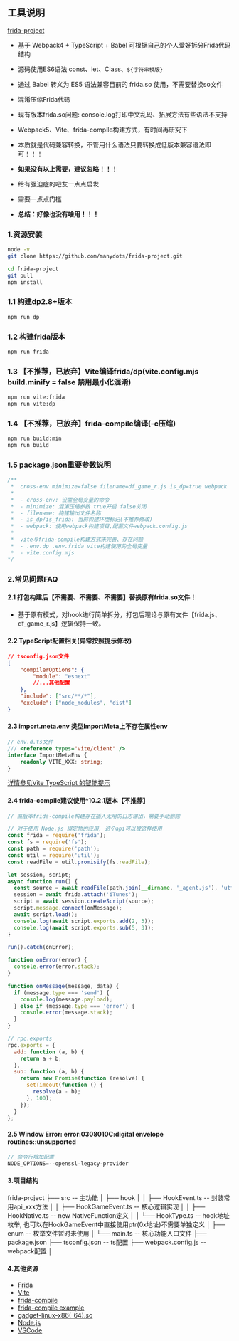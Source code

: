 ## 工具说明

[frida-project](https://github.com/manydots/frida-project)

-   基于 Webpack4 + TypeScript + Babel 可根据自己的个人爱好拆分Frida代码结构
-   源码使用ES6语法 const、let、Class、`${字符串模版}`
-   通过 Babel 转义为 ES5 语法兼容目前的 frida.so 使用，不需要替换so文件
-   混淆压缩Frida代码

-   现有版本frida.so问题: console.log打印中文乱码、拓展方法有些语法不支持
-   Webpack5、Vite、frida-compile构建方式，有时间再研究下
-   本质就是代码兼容转换，不管用什么语法只要转换成低版本兼容语法即可！！！

-   **如果没有以上需要，建议忽略！！！**
-   给有强迫症的吧友一点点启发
-   需要一点点门槛
-   **总结：好像也没有啥用！！！**

### 1.资源安装

```sh
node -v
git clone https://github.com/manydots/frida-project.git

cd frida-project
git pull
npm install
```

### 1.1 构建dp2.8+版本

```sh
npm run dp
```

### 1.2 构建frida版本

```sh
npm run frida
```

### 1.3 【不推荐，已放弃】Vite编译frida/dp(vite.config.mjs build.minify = false 禁用最小化混淆)

```sh
npm run vite:frida
npm run vite:dp
```

### 1.4 【不推荐，已放弃】frida-compile编译(-c压缩)

```sh
npm run build:min
npm run build
```

### 1.5 package.json重要参数说明

```JavaScript
/**
 *  cross-env minimize=false filename=df_game_r.js is_dp=true webpack
 *
 *  - cross-env: 设置全局变量的命令
 *  - minimize: 混淆压缩参数 true开启 false关闭
 *  - filename: 构建输出文件名称
 *  - is_dp/is_frida: 当前构建环境标记(不推荐修改)
 *  - webpack: 使用webpack构建项目,配置文件webpack.config.js
 *
 *  vite与frida-compile构建方式未完善、存在问题
 *  - .env.dp .env.frida vite构建使用的全局变量
 *  - vite.config.mjs
*/
```

### 2.常见问题FAQ

#### 2.1 打包构建后【不需要、不需要、不需要】替换原有frida.so文件！

-   基于原有模式，对hook进行简单拆分，打包后理论与原有文件【frida.js、df_game_r.js】逻辑保持一致。

#### 2.2 TypeScript配置相关(异常按照提示修改)

```json
// tsconfig.json文件
{
    "compilerOptions": {
        "module": "esnext"
        //...其他配置
    },
    "include": ["src/**/*"],
    "exclude": ["node_modules", "dist"]
}
```

#### 2.3 import.meta.env 类型ImportMeta上不存在属性env

```TypeScript
// env.d.ts文件
/// <reference types="vite/client" />
interface ImportMetaEnv {
    readonly VITE_XXX: string;
}
```

[详情参见Vite TypeScript 的智能提示](https://cn.vitejs.dev/guide/env-and-mode.html#intellisense)

#### 2.4 frida-compile建议使用^10.2.1版本【不推荐】

```JavaScript
// 高版本frida-compile构建存在插入无用的日志输出，需要手动删除

// 对于使用 Node.js 绑定物的应用, 这个api可以被这样使用
const frida = require('frida');
const fs = require('fs');
const path = require('path');
const util = require('util');
const readFile = util.promisify(fs.readFile);

let session, script;
async function run() {
  const source = await readFile(path.join(__dirname, '_agent.js'), 'utf8');
  session = await frida.attach('iTunes');
  script = await session.createScript(source);
  script.message.connect(onMessage);
  await script.load();
  console.log(await script.exports.add(2, 3));
  console.log(await script.exports.sub(5, 3));
}

run().catch(onError);

function onError(error) {
  console.error(error.stack);
}

function onMessage(message, data) {
  if (message.type === 'send') {
    console.log(message.payload);
  } else if (message.type === 'error') {
    console.error(message.stack);
  }
}

// rpc.exports
rpc.exports = {
  add: function (a, b) {
    return a + b;
  },
  sub: function (a, b) {
    return new Promise(function (resolve) {
      setTimeout(function () {
        resolve(a - b);
      }, 100);
    });
  }
};
```

#### 2.5 Window  Error: error:0308010C:digital envelope routines::unsupported
```JavaScript
// 命令行增加配置
NODE_OPTIONS=--openssl-legacy-provider
```

#### 3.项目结构

frida-project
├── src -- 主功能
│ ├── hook
│ │ ├── HookEvent.ts -- 封装常用api_xxx方法
│ │ ├── HookGameEvent.ts -- 核心逻辑实现
│ │ ├── HookNative.ts -- new NativeFunction定义
│ │ └── HookType.ts -- hook地址枚举, 也可以在HookGameEvent中直接使用ptr(0x地址)不需要单独定义
│ ├── enum -- 枚举文件暂时未使用
│ └── main.ts -- 核心功能入口文件
├── package.json
├── tsconfig.json -- ts配置
├── webpack.config.js -- webpack配置
│

#### 4.其他资源

-   [Frida](https://frida.re/docs/javascript-api/#console)
-   [Vite](https://cn.vitejs.dev/guide/env-and-mode.html)
-   [frida-compile](https://github.com/frida/frida-compile)
-   [frida-compile example](https://github.com/oleavr/frida-agent-example)
-   [gadget-linux-x86(\_64).so](https://github.com/frida/frida/releases)
-   [Node.js](https://nodejs.org/zh-cn/download/prebuilt-installer)
-   [VSCode](https://code.visualstudio.com/)
